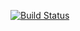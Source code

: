 [![Build Status](https://travis-ci.org/tjordanchat/jenkins_setup.svg?branch=master)](https://travis-ci.org/tjordanchat/jenkins_setup)

